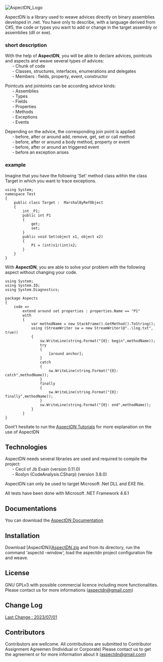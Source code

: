 ![AspectDN_Logo](https://user-images.githubusercontent.com/80349691/230712228-7e2adb9c-b7a3-4760-a2e7-75101a55ab86.png)

AspectDN is a library used to weave advices directly on binary assemblies developed in .net. 
You have only to describe, with a language derived from C#5, the code or types you want to add or change in the target assembly or assemblies (dll or exe).

### short description
With the help of **AspectDN**, you will be able to declare advices, pointcuts and aspects and weave several types of advices:
<br>&nbsp;&nbsp;&nbsp;&nbsp;&nbsp;&nbsp;- Chunk of code
<br>&nbsp;&nbsp;&nbsp;&nbsp;&nbsp;&nbsp;- Classes, structures, interfaces, enumerations and delegates
<br>&nbsp;&nbsp;&nbsp;&nbsp;&nbsp;&nbsp;- Members : fields, property, event, constructor


Pointcuts and jointoints can be according advice kinds:
<br>&nbsp;&nbsp;&nbsp;&nbsp;&nbsp;&nbsp;- Assemblies
<br>&nbsp;&nbsp;&nbsp;&nbsp;&nbsp;&nbsp;- Types
<br>&nbsp;&nbsp;&nbsp;&nbsp;&nbsp;&nbsp;- Fields
<br>&nbsp;&nbsp;&nbsp;&nbsp;&nbsp;&nbsp;- Properties
<br>&nbsp;&nbsp;&nbsp;&nbsp;&nbsp;&nbsp;- Methods
<br>&nbsp;&nbsp;&nbsp;&nbsp;&nbsp;&nbsp;- Exceptions
<br>&nbsp;&nbsp;&nbsp;&nbsp;&nbsp;&nbsp;- Events

Depending on the advice, the corresponding join point is applied:
<br>&nbsp;&nbsp;&nbsp;&nbsp;&nbsp;&nbsp;- before, after or around add, remove, get, set or call method
<br>&nbsp;&nbsp;&nbsp;&nbsp;&nbsp;&nbsp;- before, after or around a body method, property or event
<br>&nbsp;&nbsp;&nbsp;&nbsp;&nbsp;&nbsp;- before, after or around an triggered event
<br>&nbsp;&nbsp;&nbsp;&nbsp;&nbsp;&nbsp;- before an exception arises

### example

Imagine that you have the following 'Set' method class within the class Target in which you want to trace exceptions.
```
using System;
namespace Test
{
	public class Target :  MarshalByRefObject
	{
		int _P1;
		public int P1
		{
			get;
			set;
		}
		public void Set(object x1, object x2)
		{
			P1 = (int)x1/(int)x2;
		}
	}
}
```
With  **AspectDN**, you are able to solve your problem with the following aspect without changing your code.
```
using System;
using System.IO;
using System.Diagnostics;

package Aspects
{
	code => 
		extend around set properties : properties.Name == "P1" 
		with
		{
			var methodName = new StackFrame().GetMethod().ToString();
			using (StreamWriter sw = new StreamWriter(@"..\log.txt", true))
			{
				sw.WriteLine(string.Format("{0}: begin",methodName));
				try
				{
					[around anchor];
				}
				catch
				{
					sw.WriteLine(string.Format("{0}: catch",methodName));
				}
				finally
				{
					sw.WriteLine(string.Format("{0}: finally",methodName));
				}
				sw.WriteLine(string.Format("{0}: end",methodName));
			}
		}
}
```

Dont't hesitate to run the <a href="https://github.com/tfreyburger/aspectDN/wiki/Tutorials" title="AspectDN Tutorials">AspectDN Tutorials</a> for more explanation on the use of AspectDN 


## Technologies

AspectDN needs several libraries are used and required to compile the project:
<br>&nbsp;&nbsp;&nbsp;&nbsp;&nbsp;&nbsp;- Cecil of Jb Evain (version 0.11.0)
<br>&nbsp;&nbsp;&nbsp;&nbsp;&nbsp;&nbsp;- Roslyn (CodeAnalysis.CSharp) (version 3.8.0)

AspectDN can only be used to target Microsoft .Net DLL and EXE file.

All tests have been done with Microsoft .NET Framework 4.6.1

## Documentations
You can download the <a href="https://github.com/tfreyburger/AspectDN/files/11642224/AspectDN.Documentation.pdf" title="AspectDN Documentation">AspectDN Documentation</a>

## Installation
Download [AspectDN]([AspectDN.zip](https://github.com/tfreyburger/AspectDN/files/11928922/AspectDN.zip)
and from its directory, run the command 'aspectd -window', load the aspectdn project configuration file and weave.  

## License
GNU GPLv3 with possible commercial licence including more functionalities.
Please contact us for more informations (aspectdn@gmail.com)

## Change Log
<a href="https://github.com/tfreyburger/AspectDN/blob/0.9.0.0/ChangeLog.md">Last Change : 2023/07/01</a>

## Contributors
Contributors are wellcome.
All contributions are submitted to Contributor Assignment Agreemen (Individual or Corporate)
Please contact us to get the agreement or for more information about it (aspectdn@gmail.com)
